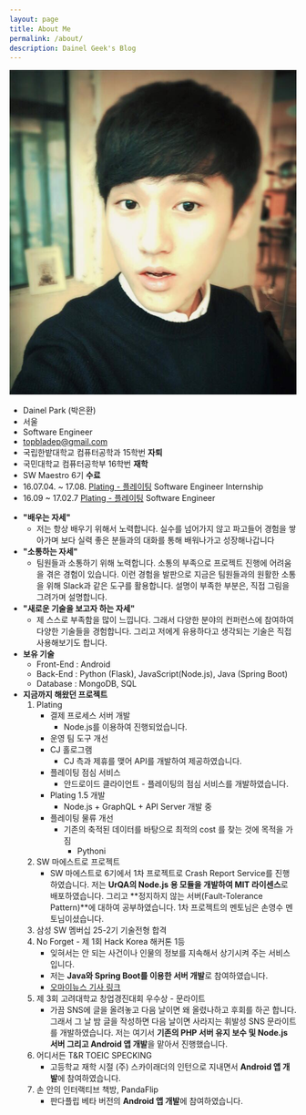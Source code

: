 ```yaml
---
layout: page
title: About Me
permalink: /about/
description: Dainel Geek's Blog
---
```


![](https://github.com/DainelPark/dainelpark.github.io/blob/master/images/profile_img.jpeg?raw=true)

* Dainel Park (박은환)
* 서울
* Software Engineer
* topbladep@gmail.com
* 국립한밭대학교 컴퓨터공학과 15학번 **자퇴**
* 국민대학교 컴퓨터공학부 16학번 **재학**
* SW Maestro 6기 **수료**
* 16.07.04. ~ 17.08. [Plating - 플레이팅](https://www.facebook.com/myplating/) Software Engineer Internship
* 16.09 ~ 17.02.7 [Plating - 플레이팅](https://www.facebook.com/myplating/) Software Engineer

- **"배우는 자세"**
  - 저는 항상 배우기 위해서 노력합니다. 실수를 넘어가지 않고 파고들어 경험을 쌓아가며 보다 실력 좋은 분들과의 대화를 통해 배워나가고 성장해나갑니다
- **"소통하는 자세"**
  - 팀원들과 소통하기 위해 노력합니다. 소통의 부족으로 프로젝트 진행에 어려움을 겪은 경험이 있습니다. 이런 경험을 발판으로 지금은 팀원들과의 원활한 소통을 위해 Slack과 같은 도구를 활용합니다. 설명이 부족한 부분은, 직접 그림을 그려가며 설명합니다.
- **"새로운 기술을 보고자 하는 자세"**
  - 제 스스로 부족함을 많이 느낍니다. 그래서 다양한 분야의 컨퍼런스에 참여하여 다양한 기술들을 경험합니다. 그리고 저에게 유용하다고 생각되는 기술은 직접 사용해보기도 합니다.
- **보유 기술**
  - Front-End : Android
  - Back-End : Python (Flask), JavaScript(Node.js), Java (Spring Boot)
  - Database : MongoDB, SQL
- **지금까지 해왔던 프로젝트**
  1. Plating
     - 결제 프로세스 서버 개발
       - Node.js를 이용하여 진행되었습니다.
     - 운영 팀 도구 개선
     - CJ 홀로그램
       - CJ 측과 제휴를 맺어 API를 개발하여 제공하였습니다.
     - 플레이팅 점심 서비스
       - 안드로이드 클라이언트 -  플레이팅의 점심 서비스를 개발하였습니다.
     - Plating 1.5 개발
       - Node.js + GraphQL + API Server 개발 중
     - 플레이팅 물류 개선
       - 기존의 축적된 데이터를 바탕으로 최적의 cost 를 찾는 것에 목적을 가짐
         - Pythoni
  2. SW 마에스트로 프로젝트
     - SW 마에스트로 6기에서 1차 프로젝트로 Crash Report Service를 진행하였습니다. 
       저는 **UrQA의 Node.js 용 모듈을 개발하여 MIT 라이센스**로 배포하였습니다. 그리고 **정지하지 않는 서버(Fault-Tolerance Pattern)**에 대하여 공부하였습니다. 1차 프로젝트의 멘토님은 손영수 멘토님이셨습니다.
  3. 삼성 SW 멤버십 25-2기 기술전형 합격
  4. No Forget - 제 1회 Hack Korea 해커톤 1등
     - 잊혀서는 안 되는 사건이나 인물의 정보를 지속해서 상기시켜 주는 서비스입니다.
     - 저는 **Java와 Spring Boot를 이용한 서버 개발**로 참여하였습니다.
     - [오마이뉴스 기사 링크](http://www.ohmynews.com/NWS_Web/View/at_pg.aspx?CNTN_CD=A0002170007&CMPT_CD=SEARCH)
  5. 제 3회 고려대학교 창업경진대회 우수상 - 문라이트
     - 가끔 SNS에 글을 올려놓고 다음 날이면 왜 올렸나하고 후회를 하곤 합니다. 그래서 그 날 밤 글을 작성하면 다음 날이면 사라지는 휘발성 SNS 문라이트를 개발하였습니다. 
       저는 여기서 **기존의 PHP 서버 유지 보수 및 Node.js 서버 그리고 Android 앱 개발**을 맡아서 진행했습니다.
  6. 어디서든 T&R TOEIC SPECKING
     - 고등학교 재학 시절 (주) 스카이래더의 인턴으로 지내면서 **Android 앱 개발**에 참여하였습니다. 
  7. 손 안의 인터랙티브 책방, PandaFlip
     - 판다플립 베타 버전의 **Android 앱 개발**에 참여하였습니다. 